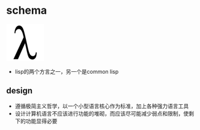 # schema
![image](./assets/100px-Lambda_lc.svg.png)
* lisp的两个方言之一，另一个是common lisp
## design
* 遵循极简主义哲学，以一个小型语言核心作为标准，加上各种强力语言工具
* 设计计算机语言不应该进行功能的堆砌，而应该尽可能减少弱点和限制，使剩下的功能显得必要